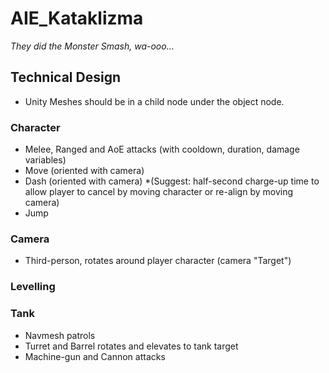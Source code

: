 # AIE_Kataklizma

*They did the Monster Smash, wa-ooo...*

## Technical Design

* Unity Meshes should be in a child node under the object node.

### Character
* Melee, Ranged and AoE attacks (with cooldown, duration, damage variables)
* Move (oriented with camera)
* Dash (oriented with camera) *(Suggest: half-second charge-up time to allow player to cancel by moving character or re-align by moving camera)
* Jump

### Camera
* Third-person, rotates around player character (camera "Target")

### Levelling



### Tank
* Navmesh patrols
* Turret and Barrel rotates and elevates to tank target
* Machine-gun and Cannon attacks

